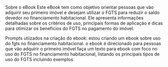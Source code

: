 Sobre o eBook
Este eBook tem como objetivo orientar pessoas que vão adquirir seu primeiro imóvel e desejam utilizar o FGTS para reduzir o saldo devedor no financiamento habitacional. Ele apresenta informações detalhadas sobre os critérios de uso, principais formas de aplicação e dicas para otimizar os benefícios do FGTS no pagamento do imóvel.

Prompts utiizados na criação do ebook:
estou criando um ebook sobre uso do fgts no financiamento habitacional. o ebook é direcionado para pessoas que vão adquirir o primeiro imóvel
faça um texto para ebook com foco no uso do FGTS no financiamento habitacional, listando os principais tipos de uso do FGTS incluindo exemplos
